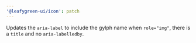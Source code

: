 ```yaml
---
'@leafygreen-ui/icon': patch
---
```


Updates the `aria-label` to include the gylph name when `role="img"`, there is a `title` and no `aria-labelledby`. 
